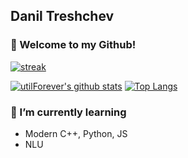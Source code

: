 ## Danil Treshchev

### 👋 Welcome to my Github!

[![streak](https://github-readme-streak-stats.herokuapp.com/?user=madaspe&theme=calm)](https://github.com/Madaspe)

[![utilForever's github stats](https://github-readme-stats.vercel.app/api?username=madaspe&show_icons=true&theme=dracula)](https://github.com/Madaspe)
[![Top Langs](https://github-readme-stats.vercel.app/api/top-langs/?username=madaspe&layout=compact&langs_count=8&theme=dracula)](https://github.com/Madaspe)

### 🌱 I’m currently learning
- Modern C++, Python, JS
- NLU
